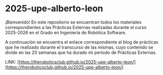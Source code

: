 # 2025-upe-alberto-leon

¡Bienvenido! En este repositorio se encuentran todos los materiales correspondientes a las Prácticas Externas realizadas durante el curso 2025-2026 en el Grado en Ingeniería de Robótica Software.

A continuación se encuentra el enlace correspondiente al blog de prácticas que he realizado durante el transcurso de las mismas, cuyo contenido se divide en las 20 semanas que ha durado mi periodo de Prácticas Externas.

LINK: [https://theroboticsclub.github.io/2025-upe-alberto-leon/](https://theroboticsclub.github.io/2025-upe-alberto-leon/)
